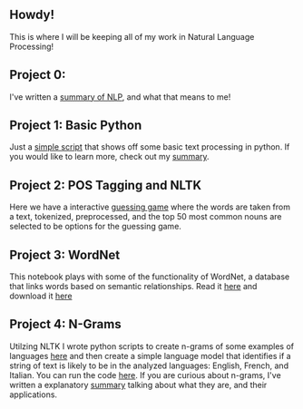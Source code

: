 
## Howdy!
This is where I will be keeping all of my work in Natural Language Processing!

## Project 0:
I've written a [summary of NLP](overview-of-nlp.pdf), and what that means to me!

## Project 1: Basic Python
Just a [simple script](project-1/contact-parser.py) that shows off some basic text processing in python. If you would like to learn more, check out my [summary](project-1/summary.md).

## Project 2: POS Tagging and NLTK
Here we have a interactive [guessing game](project-2/guessing-game.py) where the words are taken from a text, tokenized, preprocessed, and the top 50 most common nouns are selected to be options for the guessing game.

## Project 3: WordNet
This notebook plays with some of the functionality of WordNet, a database that links words based on semantic relationships. Read it [here](project-3/wordnet.pdf) and download it [here](project-3/wordnet.ipynb)

## Project 4: N-Grams
Utilzing NLTK I wrote python scripts to create n-grams of some examples of languages [here](project-4/ngram-dictionary.py) and then create a simple language model that identifies if a string of text is likely to be in the analyzed languages: English, French, and Italian. You can run the code [here](language-finder.py). If you are curious about n-grams, I've written a explanatory [summary](project-4/ngrams-assignment.pdf) talking about what they are, and their applications.
